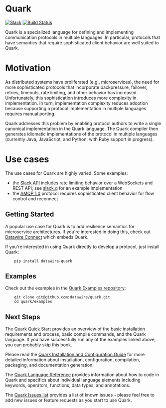 # Quark
[![Slack](https://datawire-quark.herokuapp.com/badge.svg)](https://datawire-quark.herokuapp.com)
[![Build Status](https://travis-ci.org/datawire/quark.svg?branch=master)](https://travis-ci.org/datawire/quark)

Quark is a specialized language for defining and implementing
communication protocols in multiple languages. In particular,
protocols that have semantics that require sophisticated client
behavior are well suited to Quark.

# Motivation

As distributed systems have proliferated (e.g., microservices), the
need for more sophisticated protocols that incorporate backpressure,
failover, retries, timeouts, rate limiting, and other behavior has
increased. Unfortunately, this sophistication introduces more
complexity in implementation. In turn, implementation complexity
reduces adoption because supporting a protocol implementation in
multiple languages requires manual porting.

Quark addresses this problem by enabling protocol authors to write a
single canonical implementation in the Quark language. The Quark
compiler then generates idiomatic implementations of the protocol in
multiple languages (currently Java, JavaScript, and Python, with Ruby
support in progress).

# Use cases

The use cases for Quark are highly varied. Some examples:

* the [Slack API](https://api.slack.com/) includes rate limiting
  behavior over a WebSockets and REST API; see [slack.q](examples/slack) for an example implementation
* the [AMQP 1.0](https://www.amqp.org/resources/specifications)
  protocol requires sophisticated client behavior for flow control and
  reconnect

## Getting Started

A popular use case for Quark is to add resilience semantics for
microservice architectures. If you're interested in doing this, check
out [Datawire Connect](https://github.com/datawire/datawire-connect)
which embeds Quark.

If you're interested in using Quark directly to develop a protocol,
just install Quark:

        pip install datawire-quark

## Examples

Check out the examples in the [Quark Examples repository](examples):

        git clone git@github.com:datawire/quark.git
        cd quark/examples

## Next Steps

The [Quark Quick
Start](http://datawire.github.io/quark/0.2/quick-start/index.html)
provides an overview of the basic installation requirements and
process, basic compile commands, and the Quark language. If you have
successfully run any of the examples linked above, you can probably
skip this book.

Please read the [Quark Installation and Configuration
Guide](http://datawire.github.io/quark/0.2/install/index.html) for
more detailed information about installation, configuration,
compilation, packaging, and documentation generation.

The [Quark Language
Reference](http://datawire.github.io/quark/0.2/language-reference/index.html)
provides information about how to code in Quark and specifics about
individual language elements including keywords, operators, functions,
data types, and annotations.

The [Quark Issues list](https://github.com/datawire/quark/issues)
provides a list of known issues - please feel free to add new issues
or feature requests as you start to use Quark.
